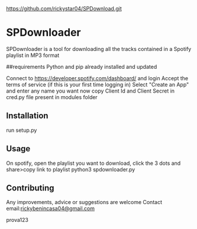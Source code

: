 https://github.com/rickystar04/SPDownload.git

# SPDownloader

SPDownloader is a tool for downloading all the tracks contained in a Spotify playlist in MP3 format

##requirements
Python and pip already installed and updated

Connect to https://developer.spotify.com/dashboard/ and login
Accept the terms of service (if this is your first time logging in)
Select "Create an App" and enter any name you want
now copy Client Id and Client Secret in cred.py file present in modules folder

## Installation

run setup.py

## Usage

On spotify, open the playlist you want to download, click the 3 dots and share>copy link to playlist
python3 spdownloader.py

## Contributing

Any improvements, advice or suggestions are welcome
Contact email:rickybenincasa04@gmail.com

prova123
